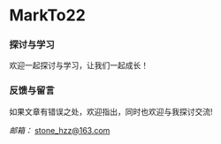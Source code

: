 # MarkTo22

### 探讨与学习

欢迎一起探讨与学习，让我们一起成长！

### 反馈与留言

如果文章有错误之处，欢迎指出，同时也欢迎与我探讨交流!

*邮箱：* [stone_hzz@163.com](mailto:stone_hzz@163.com)